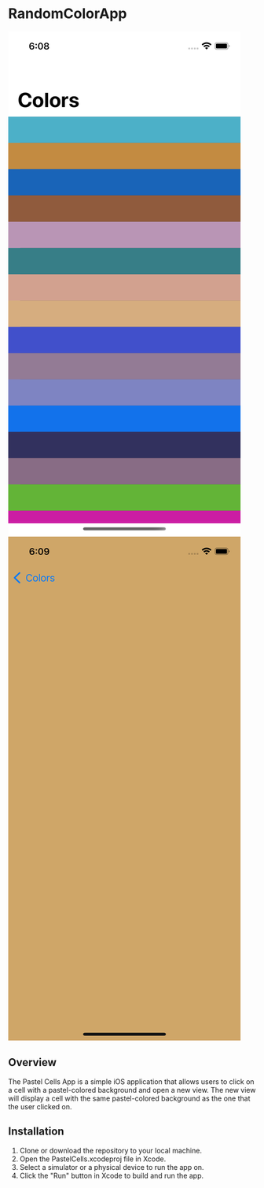# RandomColorApp
![](Docs/random-color-1.png)
![](Docs/random-color-2.png)


## Overview

The Pastel Cells App is a simple iOS application that allows users to click on a cell with a pastel-colored background and open a new view. The new view will display a cell with the same pastel-colored background as the one that the user clicked on.

## Installation

1. Clone or download the repository to your local machine.
2. Open the PastelCells.xcodeproj file in Xcode.
3. Select a simulator or a physical device to run the app on.
4. Click the "Run" button in Xcode to build and run the app.



